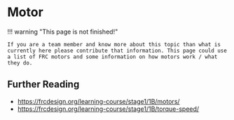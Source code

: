 # Motor

!!! warning "This page is not finished!"

    If you are a team member and know more about this topic than what is currently here please contribute that information. This page could use a list of FRC motors and some information on how motors work / what they do.

## Further Reading

- <https://frcdesign.org/learning-course/stage1/1B/motors/>
- <https://frcdesign.org/learning-course/stage1/1B/torque-speed/>